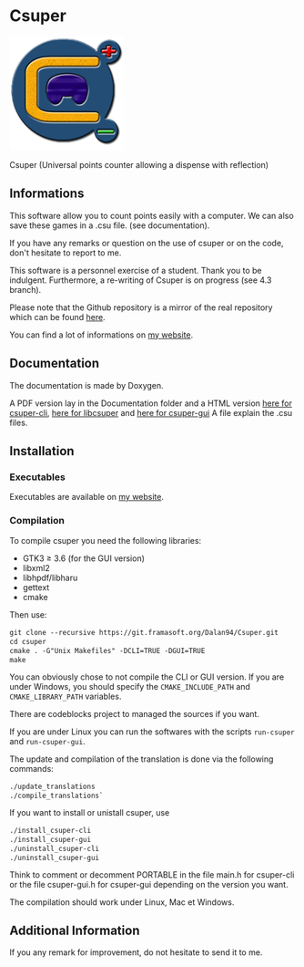 Csuper
======
![Csuper logo](Images/Logo_200.png)


Csuper (Universal points counter allowing a dispense with reflection)

Informations
------------

This software allow you to count points easily with a computer.
We can also save these games in a .csu file. (see documentation).

If you have any remarks or question on the use of csuper or on the code, don't hesitate to report to me.

This software is a personnel exercise of a student. Thank you to be indulgent. Furthermore, a re-writing of Csuper is on progress (see 4.3 branch).

Please note that the Github repository is a mirror of the real repository which can be found [here](https://git.framasoft.org/Dalan94/Csuper).

You can find a lot of informations on [my website](http://www.dalan.rd-h.fr/wordpress).

Documentation
-------------

The documentation is made by Doxygen.

A PDF version lay in the Documentation folder and a HTML version [here for csuper-cli](http://www.dalan.rd-h.fr/documentation/doc_csuper), [here for libcsuper](http://www.dalan.rd-h.fr/documentation/doc_libcsuper) and [here for csuper-gui](http://www.dalan.rd-h.fr/documentation/doc_csuper-gui)
A file explain the .csu files.

Installation
------------

### Executables

Executables are available on [my website](http://www.dalan.rd-h.fr/wordpress).

### Compilation

To compile csuper you need the following libraries:

 * GTK3 ≥ 3.6 (for the GUI version)
 * libxml2
 * libhpdf/libharu
 * gettext
 * cmake

Then use:
```
git clone --recursive https://git.framasoft.org/Dalan94/Csuper.git
cd csuper
cmake . -G"Unix Makefiles" -DCLI=TRUE -DGUI=TRUE
make
```

You can obviously chose to not compile the CLI or GUI version. If you are under Windows, you should specify the `CMAKE_INCLUDE_PATH` and `CMAKE_LIBRARY_PATH` variables.

There are codeblocks project to managed the sources if you want.

If you are under Linux you can run the softwares with the scripts `run-csuper` and `run-csuper-gui`.

The update and compilation of the translation is done via the following commands:

```
./update_translations
./compile_translations`
```

If you want to install or unistall csuper, use 

```
./install_csuper-cli
./install_csuper-gui
./uninstall_csuper-cli
./uninstall_csuper-gui
```

Think to comment or decomment PORTABLE in the file main.h for csuper-cli or the file csuper-gui.h for csuper-gui depending on the version you want.

The compilation should work under Linux, Mac et Windows.

Additional Information
----------------------

If you any remark for improvement, do not hesitate to send it to me.